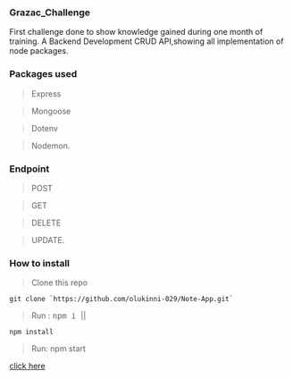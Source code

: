 ### Grazac_Challenge
First challenge done to show knowledge gained during one month of training. A Backend Development CRUD API,showing all implementation of node packages.
### Packages used
> Express

> Mongoose

> Dotenv

> Nodemon.

### Endpoint
> POST

> GET

> DELETE

> UPDATE.

### How to install

> Clone this repo
```
git clone `https://github.com/olukinni-029/Note-App.git`
```
> Run : <kbd>npm i </kbd> || 
```
npm install
```
> Run: npm start


[click here](https://documenter.getpostman.com/view/22272570/Uze1uiVM)
